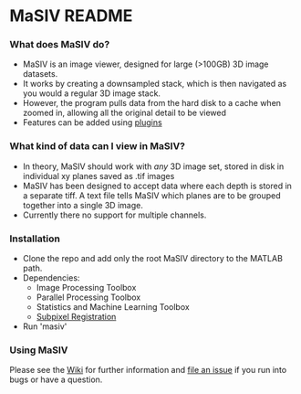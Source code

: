 # MaSIV README


### What does MaSIV do? 

* MaSIV is an image viewer, designed for large (>100GB) 3D image datasets.
* It works by creating a downsampled stack, which is then navigated as you would a regular 3D image stack. 
* However, the program pulls data from the hard disk to a cache when zoomed in, allowing all the original detail to be viewed
* Features can be added using [plugins](https://github.com/alexanderbrown/masiv/wiki/Plugins)


### What kind of data can I view in MaSIV? 

* In theory, MaSIV should work with *any* 3D image set, stored in disk in individual xy planes saved as .tif images
* MaSIV has been designed to accept data where each depth is stored in a separate tiff. A text file tells MaSIV which planes are to be grouped together into a single 3D image.
* Currently there no support for multiple channels.


### Installation

* Clone the repo and add only the root MaSIV directory to the MATLAB path.
* Dependencies:
    * Image Processing Toolbox
    * Parallel Processing Toolbox
    * Statistics and Machine Learning Toolbox
    * [Subpixel Registration](http://www.mathworks.com/matlabcentral/fileexchange/18401-efficient-subpixel-image-registration-by-cross-correlation)
* Run 'masiv'

### Using MaSIV 
Please see the [Wiki](https://github.com/alexanderbrown/masiv/wiki) for further information and [file an issue](https://github.com/alexanderbrown/masiv/issues) if you run into bugs or have a question.
